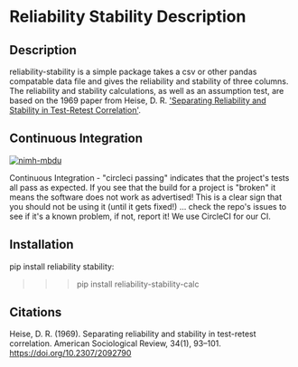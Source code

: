 # Reliability Stability Description

## Description

reliability-stability is a simple package takes a csv or other pandas compatable data file and gives the reliability and stability of three columns. The reliability and stability calculations, as well as an assumption test, are based on the 1969 paper from Heise, D. R. ['Separating Reliability and Stability in Test-Retest Correlation'](https://doi.org/10.2307/2092790).

## Continuous Integration

[![nimh-mbdu](https://circleci.com/gh/nimh-mbdu/data-reliability-stability.svg?style=shield)](https://app.circleci.com/pipelines/github/nimh-mbdu/data-reliability-stability)

Continuous Integration - "circleci passing" indicates that the project's tests all pass as expected. If you see that the build for a project is "broken" it means the software does not work as advertised! This is a clear sign that you should not be using it (until it gets fixed!) ... check the repo's issues to see if it's a known problem, if not, report it! We use CircleCI for our CI.

## Installation

pip install reliability stability:

>>> pip install reliability-stability-calc

## Citations

Heise, D. R. (1969). Separating reliability and stability in test-retest correlation. American Sociological Review, 34(1), 93–101. https://doi.org/10.2307/2092790
